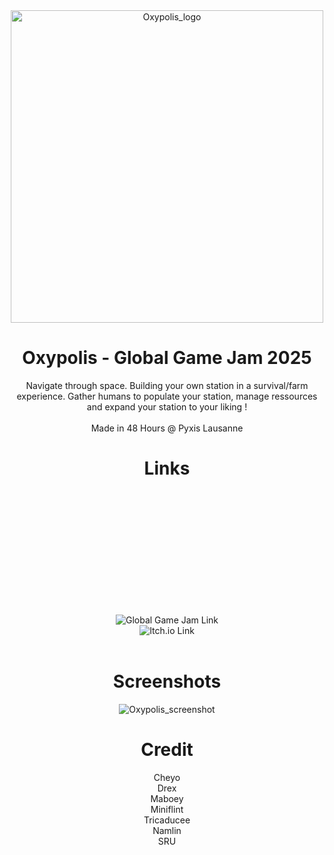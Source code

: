 
<div align="center">
  <img src="https://github.com/user-attachments/assets/26bb948e-f598-424e-bcb9-c42dddde2566" alt="Oxypolis_logo" width="500">
</div>

<div align="center">
  
# Oxypolis - Global Game Jam 2025
Navigate through space. Building your own station in a survival/farm experience. Gather humans to populate your station, manage ressources and expand your station to your liking !
<br><br>
Made in 48 Hours @ Pyxis Lausanne
<br>

# Links

<div style="margin-top: 200px;">
<br>
<a href="https://globalgamejam.org/games/2025/oxypolis-6" target="_blank" style="text-decoration: none;">
  <img src="https://img.shields.io/badge/Global_Game_Jam-Oxypolis_Page-blue?style=for-the-badge&logo=gamepad&logoColor=white" alt="Global Game Jam Link">
</a>
<br>
<a href="https://0yech.itch.io/oxypolis" target="_blank" style="text-decoration: none;">
  <img src="https://img.shields.io/badge/Play_on-Itch.io-orange?style=for-the-badge&logo=itch.io&logoColor=white" alt="Itch.io Link">
</a>
<br><br>
  
# Screenshots

</div>
</div>

<div align="center">
  <img src="https://github.com/user-attachments/assets/d1b49e78-2f73-42fc-8114-60b805a3424f" alt="Oxypolis_screenshot" "width="500">
</div>

<div align="center">
  
  # Credit
Cheyo<br>
Drex<br>
Maboey<br>
Miniflint<br>
Tricaducee<br>
Namlin<br>
SRU<br>
  
</div>
